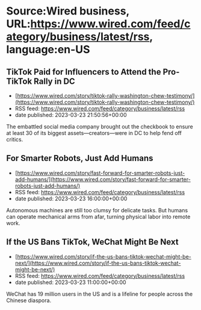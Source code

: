 # Source:Wired business, URL:https://www.wired.com/feed/category/business/latest/rss, language:en-US

## TikTok Paid for Influencers to Attend the Pro-TikTok Rally in DC
 - [https://www.wired.com/story/tiktok-rally-washington-chew-testimony/](https://www.wired.com/story/tiktok-rally-washington-chew-testimony/)
 - RSS feed: https://www.wired.com/feed/category/business/latest/rss
 - date published: 2023-03-23 21:50:56+00:00

The embattled social media company brought out the checkbook to ensure at least 30 of its biggest assets—creators—were in DC to help fend off critics.

## For Smarter Robots, Just Add Humans
 - [https://www.wired.com/story/fast-forward-for-smarter-robots-just-add-humans/](https://www.wired.com/story/fast-forward-for-smarter-robots-just-add-humans/)
 - RSS feed: https://www.wired.com/feed/category/business/latest/rss
 - date published: 2023-03-23 16:00:00+00:00

Autonomous machines are still too clumsy for delicate tasks. But humans can operate mechanical arms from afar, turning physical labor into remote work.

## If the US Bans TikTok, WeChat Might Be Next
 - [https://www.wired.com/story/if-the-us-bans-tiktok-wechat-might-be-next/](https://www.wired.com/story/if-the-us-bans-tiktok-wechat-might-be-next/)
 - RSS feed: https://www.wired.com/feed/category/business/latest/rss
 - date published: 2023-03-23 11:00:00+00:00

WeChat has 19 million users in the US and is a lifeline for people across the Chinese diaspora.

